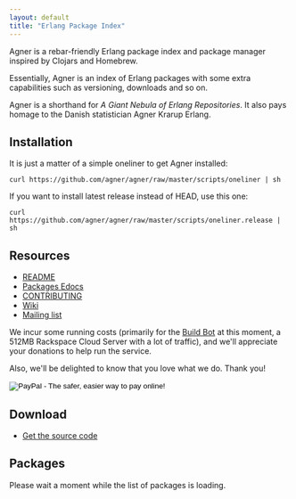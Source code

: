 ```yaml
---
layout: default
title: "Erlang Package Index"
---
```


Agner is a rebar-friendly Erlang package index and package manager inspired by Clojars and
Homebrew.

Essentially, Agner is an index of Erlang packages with some extra
capabilities such as versioning, downloads and so on.

Agner is a shorthand for *A Giant Nebula of Erlang Repositories*. It
also pays homage to the Danish statistician Agner Krarup Erlang.

Installation
------------

It is just a matter of a simple oneliner to get Agner installed:

<pre class="code"><code>curl https://github.com/agner/agner/raw/master/scripts/oneliner | sh</code></pre>

If you want to install latest release instead of HEAD, use this one:

<pre class="code"><code>curl https://github.com/agner/agner/raw/master/scripts/oneliner.release | sh</code></pre>

Resources
---------

* [README](https://github.com/agner/agner#readme)
* [Packages Edocs](http://doc.erlagner.org/)
* [CONTRIBUTING](https://github.com/agner/agner/blob/master/CONTRIBUTING.md)
* [Wiki](https://github.com/agner/agner/wiki)
* [Mailing list](http://groups.google.com/group/agner-erlang)

We incur some running costs (primarily for the <a href="http://build.erlagner.org/">Build Bot</a> at this moment,
a 512MB Rackspace Cloud Server with a lot of traffic), and we'll appreciate your donations to help run the service.

Also, we'll be delighted to know that you love what we do. Thank you!

<form action="https://www.paypal.com/cgi-bin/webscr" method="post">
<input type="hidden" name="cmd" value="_s-xclick" />
<input type="hidden" name="hosted_button_id" value="RB3TVE3ZRQFZ8" />
<input type="image" src="https://www.paypal.com/en_US/i/btn/btn_donateCC_LG.gif" border="0" name="submit" alt="PayPal - The safer, easier way to pay online!" />
<img alt="" border="0" src="https://www.paypal.com/en_US/i/scr/pixel.gif" width="1" height="1"></img>
</form>

Download
--------

* [Get the source code](https://github.com/agner/agner)

Packages
--------

Please wait a moment while the list of packages is loading.
